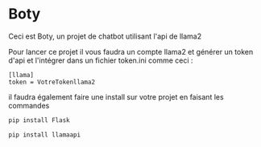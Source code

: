 # Boty

Ceci est Boty, un projet de chatbot utilisant l'api de llama2 

Pour lancer ce projet il vous faudra un compte llama2 et générer un token d'api et l'intégrer dans un fichier token.ini comme ceci :

```text
[llama]
token = VotreTokenllama2
```
il faudra également faire une install sur votre projet en faisant les commandes 

```bash
pip install Flask
```
```bash
pip install llamaapi
``` 
